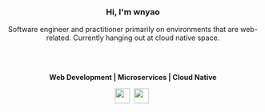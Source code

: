 <div align="center">
   <h3>Hi, I'm wnyao </h3>
</div>

<div align="center">
  <p>
    Software engineer and practitioner primarily on environments that are web-related. Currently hanging out at cloud native space. 
  </p>
</div>

<br/>
<br/>
 
<p align="center">
  <b> Web Development | Microservices | Cloud Native </b>
</p>

<p align="center">
  <a href="https://www.linkedin.com/in/wenyaok/"><img height="30" src="https://www.sc-cg.org/wp-content/uploads/2018/09/LinkedIn_Icon.png"></a>&nbsp;
   <a href="https://www.behance.net/wnyao"><img height="30" src="https://icons.iconarchive.com/icons/danleech/simple/512/behance-icon.png"></a>&nbsp;
</p>

<br />
